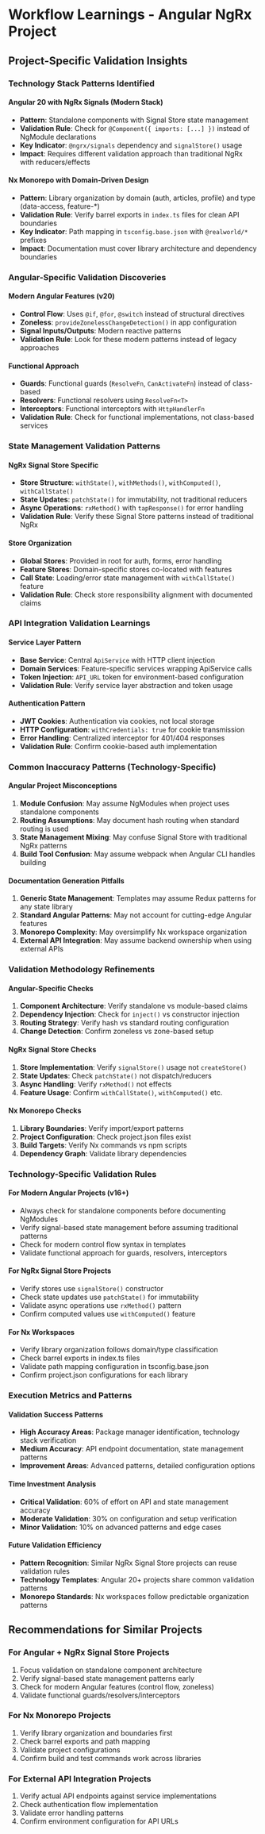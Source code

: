 # Workflow Learnings - Angular NgRx Project

## Project-Specific Validation Insights

### Technology Stack Patterns Identified

#### Angular 20 with NgRx Signals (Modern Stack)
- **Pattern**: Standalone components with Signal Store state management
- **Validation Rule**: Check for `@Component({ imports: [...] })` instead of NgModule declarations
- **Key Indicator**: `@ngrx/signals` dependency and `signalStore()` usage
- **Impact**: Requires different validation approach than traditional NgRx with reducers/effects

#### Nx Monorepo with Domain-Driven Design
- **Pattern**: Library organization by domain (auth, articles, profile) and type (data-access, feature-*)
- **Validation Rule**: Verify barrel exports in `index.ts` files for clean API boundaries
- **Key Indicator**: Path mapping in `tsconfig.base.json` with `@realworld/*` prefixes
- **Impact**: Documentation must cover library architecture and dependency boundaries

### Angular-Specific Validation Discoveries

#### Modern Angular Features (v20)
- **Control Flow**: Uses `@if`, `@for`, `@switch` instead of structural directives
- **Zoneless**: `provideZonelessChangeDetection()` in app configuration
- **Signal Inputs/Outputs**: Modern reactive patterns
- **Validation Rule**: Look for these modern patterns instead of legacy approaches

#### Functional Approach
- **Guards**: Functional guards (`ResolveFn`, `CanActivateFn`) instead of class-based
- **Resolvers**: Functional resolvers using `ResolveFn<T>`
- **Interceptors**: Functional interceptors with `HttpHandlerFn`
- **Validation Rule**: Check for functional implementations, not class-based services

### State Management Validation Patterns

#### NgRx Signal Store Specific
- **Store Structure**: `withState()`, `withMethods()`, `withComputed()`, `withCallState()`
- **State Updates**: `patchState()` for immutability, not traditional reducers
- **Async Operations**: `rxMethod()` with `tapResponse()` for error handling
- **Validation Rule**: Verify these Signal Store patterns instead of traditional NgRx

#### Store Organization
- **Global Stores**: Provided in root for auth, forms, error handling
- **Feature Stores**: Domain-specific stores co-located with features
- **Call State**: Loading/error state management with `withCallState()` feature
- **Validation Rule**: Check store responsibility alignment with documented claims

### API Integration Validation Learnings

#### Service Layer Pattern
- **Base Service**: Central `ApiService` with HTTP client injection
- **Domain Services**: Feature-specific services wrapping ApiService calls
- **Token Injection**: `API_URL` token for environment-based configuration
- **Validation Rule**: Verify service layer abstraction and token usage

#### Authentication Pattern
- **JWT Cookies**: Authentication via cookies, not local storage
- **HTTP Configuration**: `withCredentials: true` for cookie transmission
- **Error Handling**: Centralized interceptor for 401/404 responses
- **Validation Rule**: Confirm cookie-based auth implementation

### Common Inaccuracy Patterns (Technology-Specific)

#### Angular Project Misconceptions
1. **Module Confusion**: May assume NgModules when project uses standalone components
2. **Routing Assumptions**: May document hash routing when standard routing is used
3. **State Management Mixing**: May confuse Signal Store with traditional NgRx patterns
4. **Build Tool Confusion**: May assume webpack when Angular CLI handles building

#### Documentation Generation Pitfalls
1. **Generic State Management**: Templates may assume Redux patterns for any state library
2. **Standard Angular Patterns**: May not account for cutting-edge Angular features
3. **Monorepo Complexity**: May oversimplify Nx workspace organization
4. **External API Integration**: May assume backend ownership when using external APIs

### Validation Methodology Refinements

#### Angular-Specific Checks
1. **Component Architecture**: Verify standalone vs module-based claims
2. **Dependency Injection**: Check for `inject()` vs constructor injection
3. **Routing Strategy**: Verify hash vs standard routing configuration
4. **Change Detection**: Confirm zoneless vs zone-based setup

#### NgRx Signal Store Checks
1. **Store Implementation**: Verify `signalStore()` usage not `createStore()`
2. **State Updates**: Check `patchState()` not dispatch/reducers
3. **Async Handling**: Verify `rxMethod()` not effects
4. **Feature Usage**: Confirm `withCallState()`, `withComputed()` etc.

#### Nx Monorepo Checks
1. **Library Boundaries**: Verify import/export patterns
2. **Project Configuration**: Check project.json files exist
3. **Build Targets**: Verify Nx commands vs npm scripts
4. **Dependency Graph**: Validate library dependencies

### Technology-Specific Validation Rules

#### For Modern Angular Projects (v16+)
- Always check for standalone components before documenting NgModules
- Verify signal-based state management before assuming traditional patterns
- Check for modern control flow syntax in templates
- Validate functional approach for guards, resolvers, interceptors

#### For NgRx Signal Store Projects
- Verify stores use `signalStore()` constructor
- Check state updates use `patchState()` for immutability
- Validate async operations use `rxMethod()` pattern
- Confirm computed values use `withComputed()` feature

#### For Nx Workspaces
- Verify library organization follows domain/type classification
- Check barrel exports in index.ts files
- Validate path mapping configuration in tsconfig.base.json
- Confirm project.json configurations for each library

### Execution Metrics and Patterns

#### Validation Success Patterns
- **High Accuracy Areas**: Package manager identification, technology stack verification
- **Medium Accuracy**: API endpoint documentation, state management patterns
- **Improvement Areas**: Advanced patterns, detailed configuration options

#### Time Investment Analysis
- **Critical Validation**: 60% of effort on API and state management accuracy
- **Moderate Validation**: 30% on configuration and setup verification
- **Minor Validation**: 10% on advanced patterns and edge cases

#### Future Validation Efficiency
- **Pattern Recognition**: Similar NgRx Signal Store projects can reuse validation rules
- **Technology Templates**: Angular 20+ projects share common validation patterns
- **Monorepo Standards**: Nx workspaces follow predictable organization patterns

## Recommendations for Similar Projects

### For Angular + NgRx Signal Store Projects
1. Focus validation on standalone component architecture
2. Verify signal-based state management patterns early
3. Check for modern Angular features (control flow, zoneless)
4. Validate functional guards/resolvers/interceptors

### For Nx Monorepo Projects
1. Verify library organization and boundaries first
2. Check barrel exports and path mapping
3. Validate project configurations
4. Confirm build and test commands work across libraries

### For External API Integration Projects
1. Verify actual API endpoints against service implementations
2. Check authentication flow implementation
3. Validate error handling patterns
4. Confirm environment configuration for API URLs

